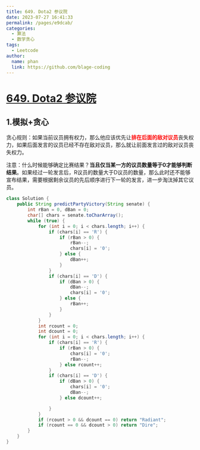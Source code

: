 ```yaml
---
title: 649. Dota2 参议院
date: 2023-07-27 16:41:33
permalink: /pages/e9dcab/
categories:
  - 算法
  - 数学贪心
tags:
  - Leetcode
author: 
  name: phan
  link: https://github.com/blage-coding
---
```

# [649. Dota2 参议院](https://leetcode.cn/problems/dota2-senate/)

## 1.模拟+贪心

贪心规则：如果当前议员拥有权力，那么他应该优先让<font color="red">**排在后面的敌对议员**</font>丧失权力，如果后面发言的议员已经不存在敌对议员，那么就让前面发言过的敌对议员丧失权力。

注意：什么时候能够确定比赛结果？**当且仅当某一方的议员数量等于0才能够判断结果**。如果经过一轮发言后，R议员的数量大于D议员的数量，那么此时还不能够宣布结果，需要根据剩余议员的先后顺序进行下一轮的发言，进一步淘汰掉其它议员。

```java
class Solution {
    public String predictPartyVictory(String senate) {
        int rBan = 0, dBan = 0;
        char[] chars = senate.toCharArray();
        while (true) {
            for (int i = 0; i < chars.length; i++) {
                if (chars[i] == 'R') {
                    if (rBan > 0) {
                        rBan--;
                        chars[i] = '0';
                    } else {
                        dBan++;
                    }
                }
                if (chars[i] == 'D') {
                    if (dBan > 0) {
                        dBan--;
                        chars[i] = '0';
                    } else {
                        rBan++;
                    }
                }
            }
            int rcount = 0;
            int dcount = 0;
            for (int i = 0; i < chars.length; i++) {
                if (chars[i] == 'R') {
                    if (rBan > 0) {
                        chars[i] = '0';
                        rBan--;
                    } else rcount++;
                }
                if (chars[i] == 'D') {
                    if (dBan > 0) {
                        chars[i] = '0';
                        dBan--;
                    } else dcount++;

                }
            }
            if (rcount > 0 && dcount == 0) return "Radiant";
            if (rcount == 0 && dcount > 0) return "Dire";
        }
    }
}
```

